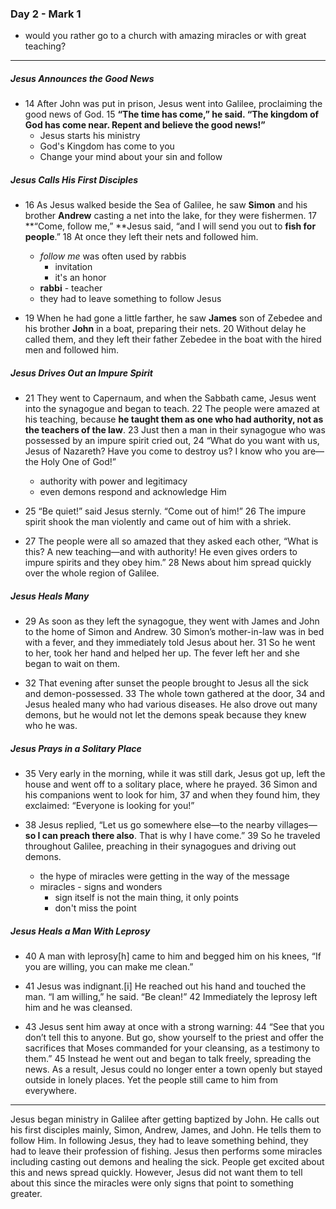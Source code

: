 ### Day 2 - Mark 1 
- would you rather go to a church with amazing miracles or with great teaching?

---

##### Jesus Announces the Good News
- 14 After John was put in prison, Jesus went into Galilee, proclaiming the good news of God. 15 **“The time has come,” he said. “The kingdom of God has come near. Repent and believe the good news!”**
	- Jesus starts his ministry
	- God's Kingdom has come to you
	- Change your mind about your sin and follow

##### Jesus Calls His First Disciples
- 16 As Jesus walked beside the Sea of Galilee, he saw **Simon** and his brother **Andrew** casting a net into the lake, for they were fishermen. 17 **“Come, follow me,” **Jesus said, “and I will send you out to **fish for people**.” 18 At once they left their nets and followed him.
	- *follow me* was often used by rabbis
		- invitation
		- it's an honor 
	- **rabbi** - teacher
	- they had to leave something to follow Jesus

- 19 When he had gone a little farther, he saw **James** son of Zebedee and his brother **John** in a boat, preparing their nets. 20 Without delay he called them, and they left their father Zebedee in the boat with the hired men and followed him.

##### Jesus Drives Out an Impure Spirit
- 21 They went to Capernaum, and when the Sabbath came, Jesus went into the synagogue and began to teach. 22 The people were amazed at his teaching, because **he taught them as one who had authority, not as the teachers of the law**. 23 Just then a man in their synagogue who was possessed by an impure spirit cried out, 24 “What do you want with us, Jesus of Nazareth? Have you come to destroy us? I know who you are—the Holy One of God!”
	- authority with power and legitimacy
	- even demons respond and acknowledge Him


- 25 “Be quiet!” said Jesus sternly. “Come out of him!” 26 The impure spirit shook the man violently and came out of him with a shriek.

- 27 The people were all so amazed that they asked each other, “What is this? A new teaching—and with authority! He even gives orders to impure spirits and they obey him.” 28 News about him spread quickly over the whole region of Galilee.

##### Jesus Heals Many
- 29 As soon as they left the synagogue, they went with James and John to the home of Simon and Andrew. 30 Simon’s mother-in-law was in bed with a fever, and they immediately told Jesus about her. 31 So he went to her, took her hand and helped her up. The fever left her and she began to wait on them.

- 32 That evening after sunset the people brought to Jesus all the sick and demon-possessed. 33 The whole town gathered at the door, 34 and Jesus healed many who had various diseases. He also drove out many demons, but he would not let the demons speak because they knew who he was.

##### Jesus Prays in a Solitary Place
- 35 Very early in the morning, while it was still dark, Jesus got up, left the house and went off to a solitary place, where he prayed. 36 Simon and his companions went to look for him, 37 and when they found him, they exclaimed: “Everyone is looking for you!”

- 38 Jesus replied, “Let us go somewhere else—to the nearby villages—**so I can preach there also**. That is why I have come.” 39 So he traveled throughout Galilee, preaching in their synagogues and driving out demons.
	- the hype of miracles were getting in the way of the message
	- miracles - signs and wonders
		- sign itself is not the main thing, it only points
		- don't miss the point
##### Jesus Heals a Man With Leprosy
- 40 A man with leprosy[h] came to him and begged him on his knees, “If you are willing, you can make me clean.”

- 41 Jesus was indignant.[i] He reached out his hand and touched the man. “I am willing,” he said. “Be clean!” 42 Immediately the leprosy left him and he was cleansed.

- 43 Jesus sent him away at once with a strong warning: 44 “See that you don’t tell this to anyone. But go, show yourself to the priest and offer the sacrifices that Moses commanded for your cleansing, as a testimony to them.” 45 Instead he went out and began to talk freely, spreading the news. As a result, Jesus could no longer enter a town openly but stayed outside in lonely places. Yet the people still came to him from everywhere.

---

Jesus began ministry in Galilee after getting baptized by John. He calls out his first disciples mainly, Simon, Andrew, James, and John. He tells them to follow Him. In following Jesus, they had to leave something behind, they had to leave their profession of fishing. Jesus then performs some miracles including casting out demons and healing the sick. People get excited about this and news spread quickly. However, Jesus did not want them to tell about this since the miracles were only signs that point to something greater.
